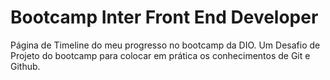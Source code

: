# Bootcamp Inter Front End Developer
Página de Timeline do meu progresso no bootcamp da DIO.
Um Desafio de Projeto do bootcamp para colocar em prática os conhecimentos de Git e Github. 

